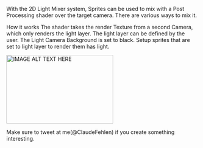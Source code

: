 
With the 2D Light Mixer system, Sprites can be used to mix with a Post Processing shader over the target camera. There are various ways to mix it.

How it works
The shader takes the render Texture from a second Camera, which only renders the light layer. 
The light layer can be defined by the user. The Light Camera Background is set to black. 
Setup sprites that are set to light layer to render them has light.


<a href="http://www.youtube.com/watch?feature=player_embedded&v=Oa0gnwd5xP0
" target="_blank"><img src="http://img.youtube.com/vi/Oa0gnwd5xP0/0.jpg" 
alt="IMAGE ALT TEXT HERE" width="280" height="180" /></a>


Make sure to tweet at me(@ClaudeFehlen) if you create something interesting. 
